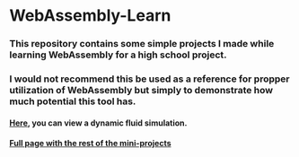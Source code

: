 # WebAssembly-Learn

### This repository contains some simple projects I made while learning WebAssembly for a high school project.
### I would not recommend this be used as a reference for propper utilization of WebAssembly but simply to demonstrate how much potential this tool has.

#### [Here](https://gabekole.github.io/WebAssembly-Learn/11-%20Dynamic%20Fluids/), you can view a dynamic fluid simulation.

#### [Full page with the rest of the mini-projects](https://gabekole.github.io/WebAssembly-Learn/)
